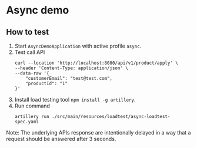 # Async demo
## How to test
1. Start `AsyncDemoApplication` with active profile `async`.
2. Test call API
    ```shell
    curl --location 'http://localhost:8080/api/v1/product/apply' \
    --header 'Content-Type: application/json' \
    --data-raw '{
        "customerEmail": "test@test.com",
        "productId": "1"
    }'
    ```
3. Install load testing tool `npm install -g artillery`.
4. Run command
   ```shell
   artillery run ./src/main/resources/loadtest/async-loadtest-spec.yaml
   ```

Note: The underlying APIs response are intentionally delayed in a way that a request should be answered after 3 seconds.

